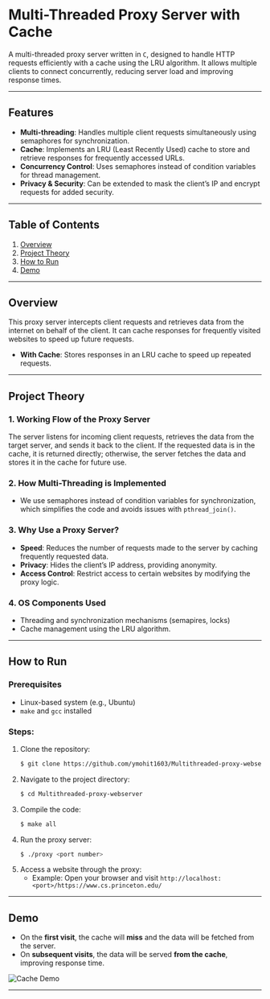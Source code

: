 # Multi-Threaded Proxy Server with Cache

A multi-threaded proxy server written in `C`, designed to handle HTTP requests efficiently with a cache using the LRU algorithm. It allows multiple clients to connect concurrently, reducing server load and improving response times.

---

## Features
- **Multi-threading**: Handles multiple client requests simultaneously using semaphores for synchronization.
- **Cache**: Implements an LRU (Least Recently Used) cache to store and retrieve responses for frequently accessed URLs.
- **Concurrency Control**: Uses semaphores instead of condition variables for thread management.
- **Privacy & Security**: Can be extended to mask the client’s IP and encrypt requests for added security.

---

## Table of Contents
1. [Overview](#overview)
2. [Project Theory](#project-theory)
3. [How to Run](#how-to-run)
4. [Demo](#demo)

---

## Overview
This proxy server intercepts client requests and retrieves data from the internet on behalf of the client. It can cache responses for frequently visited websites to speed up future requests.
- **With Cache**: Stores responses in an LRU cache to speed up repeated requests.

---

## Project Theory

### 1. **Working Flow of the Proxy Server**
The server listens for incoming client requests, retrieves the data from the target server, and sends it back to the client. If the requested data is in the cache, it is returned directly; otherwise, the server fetches the data and stores it in the cache for future use.

### 2. **How Multi-Threading is Implemented**
- We use semaphores instead of condition variables for synchronization, which simplifies the code and avoids issues with `pthread_join()`.

### 3. **Why Use a Proxy Server?**
- **Speed**: Reduces the number of requests made to the server by caching frequently requested data.
- **Privacy**: Hides the client’s IP address, providing anonymity.
- **Access Control**: Restrict access to certain websites by modifying the proxy logic.

### 4. **OS Components Used**
- Threading and synchronization mechanisms (semapires, locks)
- Cache management using the LRU algorithm.

---

## How to Run

### Prerequisites
- Linux-based system (e.g., Ubuntu)
- `make` and `gcc` installed

### Steps:
1. Clone the repository:
    ```bash
    $ git clone https://github.com/ymohit1603/Multithreaded-proxy-webserver
    ```
2. Navigate to the project directory:
    ```bash
    $ cd Multithreaded-proxy-webserver
    ```
3. Compile the code:
    ```bash
    $ make all
    ```
4. Run the proxy server:
    ```bash
    $ ./proxy <port number>
    ```
5. Access a website through the proxy:
    - Example: Open your browser and visit `http://localhost:<port>/https://www.cs.princeton.edu/`

---

## Demo

- On the **first visit**, the cache will **miss** and the data will be fetched from the server.
- On **subsequent visits**, the data will be served **from the cache**, improving response time.

![Cache Demo](https://github.com/Lovepreet-Singh-LPSK/MultiThreadedProxyServerClient/blob/main/pics/cache.png)

---

